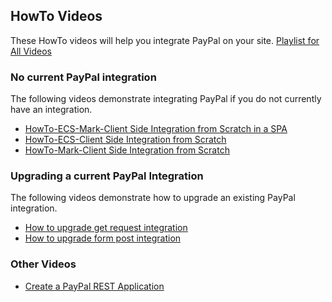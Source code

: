 ## HowTo Videos
These HowTo videos will help you integrate PayPal on your site.  [Playlist for All Videos](https://www.youtube.com/playlist?list=PLAlKnErU5lvhj3Fqr5hrBxm3CgsQXpEeK)

### No current PayPal integration
The following videos demonstrate integrating PayPal if you do not currently have an integration.
* [HowTo-ECS-Mark-Client Side Integration from Scratch in a SPA](https://youtu.be/k3w1471BN3k)
* [HowTo-ECS-Client Side Integration from Scratch](https://youtu.be/5CDOC2cUUlM)
* [HowTo-Mark-Client Side Integration from Scratch](https://youtu.be/8lrW4tUlZfI)

### Upgrading a current PayPal Integration
The following videos demonstrate how to upgrade an existing PayPal integration.
* [How to upgrade get request integration](https://youtu.be/3mD_ACwYoV8)
* [How to upgrade form post integration](https://youtu.be/UH-tiYoBFZQ)

### Other Videos
* [Create a PayPal REST Application](https://youtu.be/mhUg73r3-Vk)
